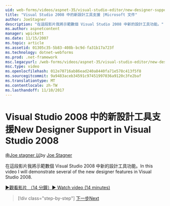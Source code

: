 ```yaml
---
uid: web-forms/videos/aspnet-35/visual-studio-editor/new-designer-support-in-visual-studio-2008
title: "Visual Studio 2008 中的新設計工具支援 |Microsoft 文件"
author: JoeStagner
description: "在這段影片我將示範數個 Visual Studio 2008 中新的設計工具功能。"
ms.author: aspnetcontent
manager: wpickett
ms.date: 11/15/2007
ms.topic: article
ms.assetid: 01305c35-5b83-408b-bc9d-fa31b17a723f
ms.technology: dotnet-webforms
ms.prod: .net-framework
msc.legacyurl: /web-forms/videos/aspnet-35/visual-studio-editor/new-designer-support-in-visual-studio-2008
msc.type: video
ms.openlocfilehash: 012e70716ab86ead240a8440fa71e578c413f5f8
ms.sourcegitcommit: 9a9483aceb34591c97451997036a9120c3fe2baf
ms.translationtype: MT
ms.contentlocale: zh-TW
ms.lasthandoff: 11/10/2017
---
```

<a name="new-designer-support-in-visual-studio-2008"></a><span data-ttu-id="79a72-103">Visual Studio 2008 中的新設計工具支援</span><span class="sxs-lookup"><span data-stu-id="79a72-103">New Designer Support in Visual Studio 2008</span></span>
====================
<span data-ttu-id="79a72-104">由[Joe stagner 以](https://github.com/JoeStagner)</span><span class="sxs-lookup"><span data-stu-id="79a72-104">by [Joe Stagner](https://github.com/JoeStagner)</span></span>

<span data-ttu-id="79a72-105">在這段影片我將示範數個 Visual Studio 2008 中新的設計工具功能。</span><span class="sxs-lookup"><span data-stu-id="79a72-105">In this video I will demonstrate several of the new designer features in Visual Studio 2008.</span></span>

[<span data-ttu-id="79a72-106">&#9654;觀看影片 （14 分鐘）</span><span class="sxs-lookup"><span data-stu-id="79a72-106">&#9654; Watch video (14 minutes)</span></span>](https://channel9.msdn.com/Blogs/ASP-NET-Site-Videos/new-designer-support-in-visual-studio-2008)

>[!div class="step-by-step"]
[<span data-ttu-id="79a72-107">下一步</span><span class="sxs-lookup"><span data-stu-id="79a72-107">Next</span></span>](javascript-intellisense-support-in-visual-studio-2008.md)
